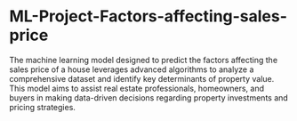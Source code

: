 # ML-Project-Factors-affecting-sales-price

The machine learning model designed to predict the factors affecting the sales price of a house leverages advanced algorithms to analyze a comprehensive dataset and identify key determinants of property value. This model aims to assist real estate professionals, homeowners, and buyers in making data-driven decisions regarding property investments and pricing strategies.

